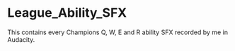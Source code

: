 # League_Ability_SFX
This contains every Champions Q, W, E and R ability SFX recorded by me in Audacity.
